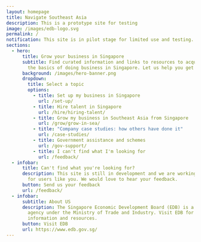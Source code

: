 ```yaml
---
layout: homepage
title: Navigate Southeast Asia
description: This is a prototype site for testing
image: /images/edb-logo.svg
permalink: /
notification: This site is in pilot stage for limited use and testing.
sections:
  - hero:
      title: Grow your business in Singapore
      subtitle: Find curated information and links to resources to acquaint you with
        the basics of doing business in Singapore. Let us help you get started.
      background: /images/hero-banner.png
      dropdown:
        title: Select a topic
        options:
          - title: Set up my business in Singapore
            url: /set-up/
          - title: Hire talent in Singapore
            url: /hire/hiring-talent/
          - title: Grow my business in Southeast Asia from Singapore
            url: /grow/grow-in-sea/
          - title: "Company case studies: how others have done it"
            url: /case-studies/
          - title: Government assistance and schemes
            url: /gov-support/
          - title: I can't find what I'm looking for
            url: /feedback/
  - infobar:
      title: Can't find what you're looking for?
      description: This site is still in development and we are working to improve it
        for users like you. We would love to hear your feedback.
      button: Send us your feedback
      url: /feedback/
  - infobar:
      subtitle: About US
      description: The Singapore Economic Development Board (EDB) is a government
        agency under the Ministry of Trade and Industry. Visit EDB for more
        information and resources.
      button: Visit EDB
      url: https://www.edb.gov.sg/
---
```

